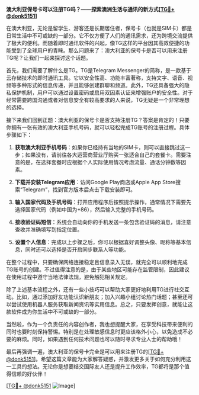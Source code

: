 **澳大利亚保号卡可以注册TG吗？——探索澳洲生活与通讯的新方式[[TG💪+ @donk5151](https://t.me/s/donk5151)]**

在澳大利亚，无论是留学生、游客还是长期居住者，保号卡（也就是SIM卡）都是日常生活中不可或缺的一部分。它不仅方便了人们的通讯需求，还为跨境交流提供了极大的便利。而随着即时通讯软件的兴起，像TG这样的平台因其高效便捷的功能受到了全球用户的青睐。那么问题来了：澳大利亚的保号卡是否可以用来注册TG呢？让我们一起来探讨这个话题。

首先，我们需要了解什么是TG。TG是Telegram Messenger的简称，是一款基于云存储技术的即时通讯工具。它以安全性高、功能丰富著称，支持文字、语音、视频等多种形式的信息传递，并且能够创建群聊和频道。此外，TG还具备强大的隐私保护机制，用户可以通过设置密码或启用双因素认证来增强账户的安全性。对于经常需要跨国沟通或者对信息安全有较高要求的人来说，TG无疑是一个非常理想的选择。

接下来我们回到正题：澳大利亚的保号卡是否支持注册TG？答案是肯定的！只要你拥有一张有效的澳大利亚手机号码，就可以轻松完成TG账号的注册过程。具体步骤如下：

1. **获取澳大利亚手机号码**：如果你已经持有当地的SIM卡，则可以直接跳过这一步；如果没有，请前往各大运营商营业厅购买一张适合自己的套餐卡。需要注意的是，在选择套餐时应根据个人实际使用情况考虑流量、通话分钟数等因素。

2. **下载并安装Telegram应用**：访问Google Play商店或Apple App Store搜索“Telegram”，找到官方版本后点击下载安装即可。

3. **输入国家代码及手机号码**：打开应用程序后按照提示操作，通常情况下需要先选择国家代码（例如中国为+86），然后输入完整的手机号码。

4. **接收验证码短信**：系统会自动向你的手机发送一条包含验证码的消息，请注意查收并准确填写到指定位置。

5. **设置个人信息**：完成以上步骤之后，你可以根据喜好调整头像、昵称等基本信息，同时还可以选择是否开启同步联系人等功能。

在整个过程中，只要确保网络连接稳定且信息录入无误，就完全可以顺利地完成TG账号的创建。不过值得注意的是，由于某些地区可能存在监管限制，因此建议在使用过程中遵守当地法律法规，避免触犯相关规定。

除了上述基本流程之外，还有一些小技巧可以帮助大家更好地利用TG进行社交互动。比如，通过添加好友功能认识新朋友；加入兴趣小组讨论热门话题；甚至还可以尝试使用机器人服务获取新闻资讯等实用信息。总之，只要发挥创意，就能让这款软件成为你生活中不可或缺的一部分。

当然啦，作为一个负责任的内容创作者，我也想提醒大家，在享受科技带来便利的同时也要时刻保持警惕。特别是在处理敏感信息时更应该格外小心，以免造成不必要的麻烦。同时，如果遇到任何技术问题也可以随时寻求专业人士的帮助哦！

最后再强调一遍，澳大利亚的保号卡完全是可以用来注册TG的[[TG💪+ @donk5151](https://t.me/s/donk5151)]。希望这篇文章能为大家解答疑惑，并激发更多关于如何充分利用这一工具的想法。无论你是想要结交国际友人还是提升工作效率，TG都将是那个值得信赖的好伙伴！

[[TG💪+ @donk5151](https://t.me/s/donk5151) ![Image](https://i.postimg.cc/rwNCRYN7/Snipaste-2025-04-30-17-27-05.png)]